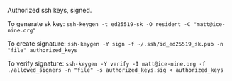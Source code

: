 Authorized ssh keys, signed.

To generate sk key:
`ssh-keygen -t ed25519-sk -O resident -C "matt@ice-nine.org"`

To create signature:
`ssh-keygen -Y sign -f ~/.ssh/id_ed25519_sk.pub -n "file" authorized_keys`

To verify signature:
`ssh-keygen -Y verify -I matt@ice-nine.org -f ./allowed_signers -n "file" -s authorized_keys.sig < authorized_keys`

